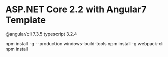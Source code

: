 # ASP.NET Core 2.2 with Angular7 Template
@angular/cli 7.3.5
typescript 3.2.4

npm install -g --production windows-build-tools
npm install -g webpack-cli
npm install
